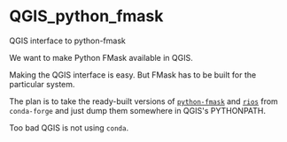 # QGIS_python_fmask
QGIS interface to python-fmask

We want to make Python FMask available in QGIS.

Making the QGIS interface is easy. But FMask has to be built for the particular system.

The plan is to take the ready-built versions of [`python-fmask`](https://anaconda.org/conda-forge/python-fmask) and [`rios`](https://anaconda.org/conda-forge/rios) from `conda-forge` and just dump them somewhere in QGIS's PYTHONPATH.

Too bad QGIS is not using `conda`.
